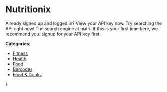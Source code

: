 # Nutritionix


Already signed up and logged in? View your API key now. Try searching the API right now! The search engine at nutri. If this is your first time here, we recommend you. signup for your API key first



**Categories**:
- [Fitness](https://github.com/apis-list/apis-list#fitness)
- [Health](https://github.com/apis-list/apis-list#health)
- [Food](https://github.com/apis-list/apis-list#food)
- [Barcodes](https://github.com/apis-list/apis-list#barcodes)
- [Food & Drinks](https://github.com/apis-list/apis-list#food-and-drinks)



)




